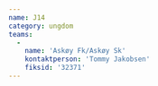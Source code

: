 ```yaml
---
name: J14
category: ungdom
teams:
  -
    name: 'Askøy Fk/Askøy Sk'
    kontaktperson: 'Tommy Jakobsen'
    fiksid: '32371'
---
```

